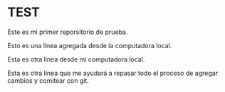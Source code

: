 # TEST
Este es mi primer reporsitorio de prueba.

Esto es una línea agregada desde la computadora local. 

Esta es otra línea desde mi computadora local. 

Esta es otra línea que me ayudará a repasar todo el proceso de agregar cambios y comitear con git. 